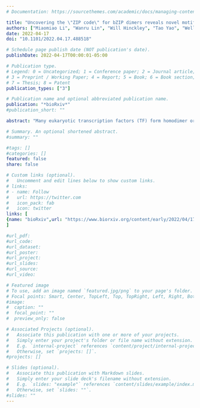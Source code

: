```yaml
---
# Documentation: https://sourcethemes.com/academic/docs/managing-content/

title: "Uncovering the \"ZIP code\" for bZIP dimers reveals novel motifs, regulatory rules and one billion years of cis-element evolution"
authors: ["Miaomiao Li", "Wanru Lin", "Will Hinckley", "Tao Yao", "Wellington Muchero", "Jin-Gui Chen", "**Shao&hyphen;shan Carol Huang**"]
date: 2022-04-17
doi: "10.1101/2022.04.17.488518"

# Schedule page publish date (NOT publication's date).
publishDate: 2022-04-17T00:00:01-05:00

# Publication type.
# Legend: 0 = Uncategorized; 1 = Conference paper; 2 = Journal article;
# 3 = Preprint / Working Paper; 4 = Report; 5 = Book; 6 = Book section;
# 7 = Thesis; 8 = Patent
publication_types: ["3"]

# Publication name and optional abbreviated publication name.
publication: "*bioRxiv*"
#publication_short: ""

abstract: "Many eukaryotic transcription factors (TF) form homodimer or heterodimer complexes to regulate gene expression. For example, dimerization properties of the basic leucine zipper (bZIP) family play a critical role in regulating the unique biological functions in all eukaryotes. However, the molecular mechanism underlying the binding sequence and functional specificity of homo- versus heterodimers remains elusive. To fill this gap, we developed a double DNA Affinity Purification sequencing (dDAP-seq) technique that maps heterodimer DNA binding sites in an endogenous genome context. Our genome-wide binding profiles of twenty pairs of C/S1 bZIP heterodimers and S1 homodimers in Arabidopsis revealed that heterodimerization significantly expands the DNA binding preferences of bZIP TFs. Analysis of the heterodimer target genes in stress response and development suggest heterodimerization gives rise to regulatory responses that are distinct from the homodimers. In addition to the classic ACGT elements recognized by plant bZIPs, we found that the C/S1 heterodimers bound to motifs that might share an origin with the GCN4 cis-elements in yeast that diverged from plants more than one billion years ago. Importantly, heterodimer binding specificities can be distinguished by their relative preference for ACGT motifs versus GCN4-related motifs. More broadly, our study demonstrates the potential of dDAP-seq in deciphering the DNA binding specificities of interacting TFs that are key for combinatorial gene regulation."

# Summary. An optional shortened abstract.
#summary: ""

#tags: []
#categories: []
featured: false
share: false

# Custom links (optional).
#   Uncomment and edit lines below to show custom links.
# links:
# - name: Follow
#   url: https://twitter.com
#   icon_pack: fab
#   icon: twitter
links: [
{name: "bioRxiv",url: "https://www.biorxiv.org/content/early/2022/04/17/2022.04.17.488518"}
]

#url_pdf:
#url_code:
#url_dataset:
#url_poster:
#url_project:
#url_slides:
#url_source:
#url_video:

# Featured image
# To use, add an image named `featured.jpg/png` to your page's folder. 
# Focal points: Smart, Center, TopLeft, Top, TopRight, Left, Right, BottomLeft, Bottom, BottomRight.
#image:
#  caption: ""
#  focal_point: ""
#  preview_only: false

# Associated Projects (optional).
#   Associate this publication with one or more of your projects.
#   Simply enter your project's folder or file name without extension.
#   E.g. `internal-project` references `content/project/internal-project/index.md`.
#   Otherwise, set `projects: []`.
#projects: []

# Slides (optional).
#   Associate this publication with Markdown slides.
#   Simply enter your slide deck's filename without extension.
#   E.g. `slides: "example"` references `content/slides/example/index.md`.
#   Otherwise, set `slides: ""`.
#slides: ""
---
```

